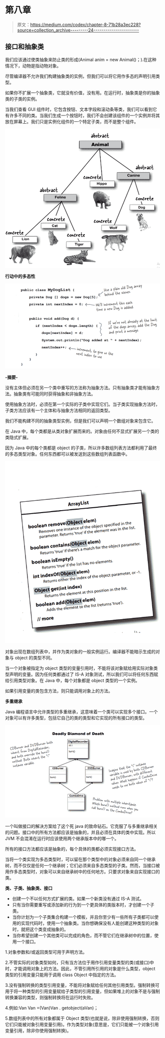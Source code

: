 # 第八章

> 原文：<https://medium.com/codex/chapter-8-71b28a3ec228?source=collection_archive---------24----------------------->

## **接口和抽象类**

我们应该通过使类抽象来防止类的形成(Animal anim = new Animal()；).在这种情况下，动物是指动物对象。

尽管编译器不允许我们构建抽象类的实例，但我们可以将它用作多态的声明引用类型。

如果你不扩展一个抽象类，它就没有价值，没有用。在运行时，抽象类是你的抽象类的子类的实例。

当我们查看 GUI 组件时，它包含按钮、文本字段和滚动条等类，我们可以看到它有许多不同的类。当我们生成一个按钮时，我们不会创建该组件的一个实例并将其放在屏幕上。我们只是实例化组件的一个特定子类，而不是整个组件。

![](img/4d22d8e4814cb4a2aa23f7c54430c14f.png)

**行动中的多态性**

![](img/c76a0174e9fc939922deb0f56d8baaae.png)

**-摘要-**

没有主体但必须在另一个类中重写的方法称为抽象方法。只有抽象类才能有抽象方法。抽象类有可能同时获得抽象和非抽象方法。

使用抽象方法时，必须在第一个实际的子类中实现它们。当子类实现抽象方法时，子类方法应该有一个主体和与抽象方法相同的返回类型。

我们不能构建不同的抽象类型实例，但是我们可以声明一个数组对象来包含它。

在 Java 中，每个类都是从类对象扩展而来的。对象由任何不显式扩展另一个类的类隐式扩展。

因为 Java 中的每个类都是 object 的子类，所以许多数组列表方法都利用了最终的多态类型对象。任何东西都可以被发送到这些数组列表函数中。

![](img/d9a7e808515b5184f5df878132863127.png)

对象出现在数组列表中，并作为类对象的一般实例运行。编译器不能暗示生成的对象与 object 的类型不同。

当一个对象被指定为 object 类型的变量引用时，不能将该对象赋给用实际对象类型声明的变量。因为任何类都通过了 IS-A 对象测试，所以我们可以将任何东西赋给引用类型对象。在 Java 中，每个对象都是 object 类型的一个实例。

如果引用变量的类包含方法，则只能调用对象上的方法。

**多重继承**

Java 编程语言中允许类型的多重继承，这意味着一个类可以实现多个接口。一个对象可以有许多类型，包括它自己的类的类型和它实现的所有接口的类型。

![](img/9b1361da48649e641bbaeb2a6dd22283.png)

一个叫做接口的解决方案给了这个死 java 的致命钻石。它克服了与多重继承相关的问题。接口中的所有方法都应该是抽象的，并且必须在具体的类中实现。所以 JVM 不会混淆在运行时应该使用两个继承版本中的哪一个。

所有的接口方法都应该是抽象的，每个具体的类都必须实现接口方法。

当将一个类实现为多态类型时，可以留在那个类型中的对象必须来自同一个继承树，而不仅仅是任何一个继承树；它们必须来自多态类型的子类。然而，当接口被用作多态类型时，对象可以来自继承树中的任何地方。只要求对象来自实现接口的类。

**类、子类、抽象类、接口**

*   创建一个不以任何方式扩展的类。如果一个新类没有通过 IS-A 测试。
*   只有当你需要重写或添加新的行为到一个更具体的类版本时，才创建一个子类。
*   当你计划为一个子类集合构建一个模板，并且你至少有一些所有子类都可以使用的实现代码时，使用一个抽象类。当你想确保没有人能创建这种类型的对象时，就把这个类变成抽象的。
*   当你希望创建一个其他类可以完成的角色，而不管它们在继承树中的位置，使用一个接口。

1.对象参数和/或返回类型可用于声明方法。

2.不管实际的对象类型如何，只有当方法位于用作引用变量类型的类(或接口)中时，才能调用对象上的方法。因此，不管引用所引用的对象是什么类型，object 类型的引用变量只能用于调用 class Object 中指定的方法。

3.没有强制转换的类型引用变量，不能将对象赋给任何其他引用类型。强制转换可用于将一种类型的引用变量赋给子类型的引用变量，但如果堆上的对象不是与强制转换兼容的类型，则强制转换将在运行时失败。

4.例如:Van Van =(Van)Van . getobject(aVan)；

5.数组列表中的所有对象都属于 Object 类型(也就是说，除非使用强制转换，否则它们只能被对象引用变量引用)。作为类型对象(意思是，它们只能被一个对象引用变量引用，除非你使用强制转换)。